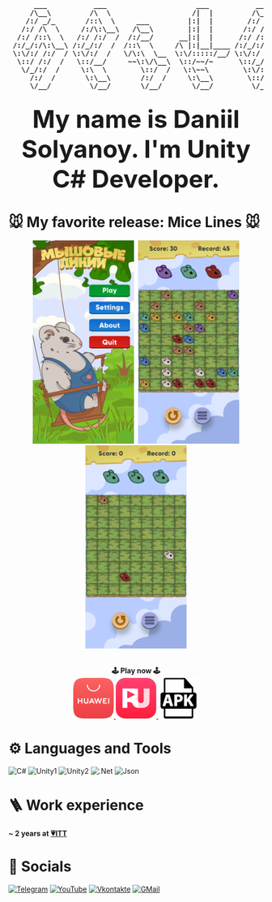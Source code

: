 <pre><p align="center"><b>
      ___           ___                     ___           ___     
     /\__\         /\  \                   /|  |         /\__\    
    /:/ _/_       /::\  \     ___         |:|  |        /:/ _/_   
   /:/ /\  \     /:/\:\__\   /\__\        |:|  |       /:/ /\__\  
  /:/ /::\  \   /:/ /:/  /  /:/__/      __|:|  |      /:/ /:/ _/_ 
 /:/_/:/\:\__\ /:/_/:/  /  /::\  \     /\ |:|__|____ /:/_/:/ /\__\
 \:\/:/ /:/  / \:\/:/  /   \/\:\  \__  \:\/:::::/__/ \:\/:/ /:/  /
  \::/ /:/  /   \::/__/     ~~\:\/\__\  \::/~~/~      \::/_/:/  / 
   \/_/:/  /     \:\  \        \::/  /   \:\~~\        \:\/:/  /  
     /:/  /       \:\__\       /:/  /     \:\__\        \::/  /   
     \/__/         \/__/       \/__/       \/__/         \/__/    
</b></p></pre>

<p align="center"><b><font size=9>My name is Daniil Solyanoy. I'm Unity C# Developer.</font></b></p>

# 🐭 My favorite release: Mice Lines 🐭
<p align="center">
<kbd>
<img src="https://github.com/SP1K33/SP1K33/blob/main/images/1%20EN.png?raw=true" alt="drawing" width="200"/>
<img src="https://github.com/SP1K33/SP1K33/blob/main/images/2%20EN.png?raw=true" alt="drawing" width="200"/>
<img src="https://github.com/SP1K33/SP1K33/blob/main/images/3%20EN.png?raw=true" alt="drawing" width="200"/>
</kbd>
<br><br>

<p align="center"><b>🕹 Play now 🕹</b>
<br>
<a href="https://appgallery.huawei.com/app/C106886071?sharePrepath=ag&locale=ru_RU&source=appshare&subsource=C106886071&shareTo=com.android.bluetooth&shareFrom=appmarket&shareIds=e5418ccc7527439db6bb09c4ea5edd7b_com.android.bluetooth&callType=SHARE/">
    <img src="https://github.com/SP1K33/SP1K33/blob/main/images/HuaweiLogo.png?raw=true" width="80">
</a>
<a href="https://ruplay.market/apps/igry/com.SP1K3.MiceLines/">
    <img src="https://github.com/SP1K33/SP1K33/blob/main/images/RumarketLogo.png?raw=true" width="80">
</a>
<a href="https://disk.yandex.ru/d/7Zxaf1oDPYrZfw">
    <img src="https://github.com/SP1K33/SP1K33/blob/main/images/APK.png?raw=true" width="80">
</a>
</p>

# ⚙️ Languages and Tools
![C#](https://img.shields.io/badge/-C_SHARP-090909?style=for-the-badge&logo=c-sharp&logoColor=FFFFFF)
![Unity1](https://img.shields.io/badge/-Unity-090909?style=for-the-badge&logo=unity&logoColor=FFFFFF)
![Unity2](https://img.shields.io/badge/-Unity_UI_Design-090909?style=for-the-badge&logo=unity&logoColor=FFFFFF)
![.Net](https://img.shields.io/badge/-.NET_Framework-090909?style=for-the-badge&logo=.net&logoColor=E5D3FF)
![Json](https://img.shields.io/badge/-JSon-090909?style=for-the-badge&logo=json&logoColor=1D1D1D)

# 🪜 Work experience
<b>~ 2 years at [💗ITT](https://my.games/studios/3) </b>

# 📱 Socials

[![Telegram](https://img.shields.io/badge/-Telegram-090909?style=for-the-badge&logo=telegram&logoColor=27A0D9)](https://t.me/SP1KZ)
[![YouTube](https://img.shields.io/badge/-YouTube-090909?style=for-the-badge&logo=YouTube&logoColor=FF0000)](https://www.youtube.com/SP1K3)
[![Vkontakte](https://img.shields.io/badge/-VK-090909?style=for-the-badge&logo=Vk&logoColor=4F7DB3)](https://vk.com/sp1k333)
[![GMail](https://img.shields.io/badge/-GMAIL-090909?style=for-the-badge&logo=GMail&logoColor=FF0000)](mailto:d4niilsolyanoi@gmail.com)